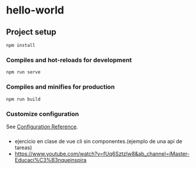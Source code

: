 # hello-world

## Project setup
```
npm install
```

### Compiles and hot-reloads for development
```
npm run serve
```

### Compiles and minifies for production
```
npm run build
```

### Customize configuration
See [Configuration Reference](https://cli.vuejs.org/config/).

###
- ejercicio en clase de vue cli sin componentes.(ejemplo de una api de tareas)
- https://www.youtube.com/watch?v=fUq6SztzIw8&ab_channel=iMaster-Educaci%C3%B3nqueinspira